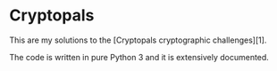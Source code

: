 # Cryptopals 

This are my solutions to the [Cryptopals cryptographic challenges][1].

The code is written in pure Python 3 and it is extensively documented.
